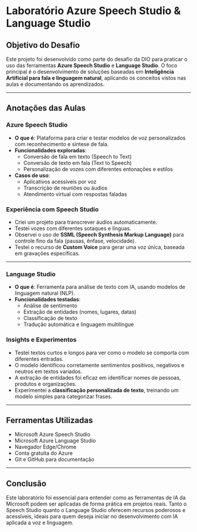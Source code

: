 # Laboratório Azure Speech Studio & Language Studio

## Objetivo do Desafio

Este projeto foi desenvolvido como parte do desafio da DIO para praticar o uso das ferramentas **Azure Speech Studio** e **Language Studio**. O foco principal é o desenvolvimento de soluções baseadas em **Inteligência Artificial para fala e linguagem natural**, aplicando os conceitos vistos nas aulas e documentando os aprendizados.

---

## Anotações das Aulas

### Azure Speech Studio

- **O que é**: Plataforma para criar e testar modelos de voz personalizados com reconhecimento e síntese de fala.
- **Funcionalidades exploradas**:
  - Conversão de fala em texto (Speech to Text)
  - Conversão de texto em fala (Text to Speech)
  - Personalização de vozes com diferentes entonações e estilos
- **Casos de uso**:
  - Aplicativos acessíveis por voz
  - Transcrição de reuniões ou áudios
  - Atendimento virtual com respostas faladas

### Experiência com Speech Studio

- Criei um projeto para transcrever áudios automaticamente.
- Testei vozes com diferentes sotaques e línguas.
- Observei o uso de **SSML (Speech Synthesis Markup Language)** para controle fino da fala (pausas, ênfase, velocidade).
- Testei o recurso de **Custom Voice** para gerar uma voz única, baseada em gravações específicas.

---

### Language Studio

- **O que é**: Ferramenta para análise de texto com IA, usando modelos de linguagem natural (NLP).
- **Funcionalidades testadas**:
  - Análise de sentimento
  - Extração de entidades (nomes, lugares, datas)
  - Classificação de texto
  - Tradução automática e linguagem multilingue

### Insights e Experimentos

- Testei textos curtos e longos para ver como o modelo se comporta com diferentes entradas.
- O modelo identificou corretamente sentimentos positivos, negativos e neutros em textos variados.
- A extração de entidades foi eficaz em identificar nomes de pessoas, produtos e organizações.
- Experimentei a **classificação personalizada de texto**, treinando um modelo simples para categorizar frases.

---

## Ferramentas Utilizadas

- Microsoft Azure Speech Studio
- Microsoft Azure Language Studio
- Navegador Edge/Chrome
- Conta gratuita do Azure
- Git e GitHub para documentação

---

## Conclusão

Este laboratório foi essencial para entender como as ferramentas de IA da Microsoft podem ser aplicadas de forma prática em projetos reais. Tanto o Speech Studio quanto o Language Studio oferecem recursos poderosos e acessíveis, ideais para quem deseja iniciar no desenvolvimento com IA aplicada a voz e linguagem.
